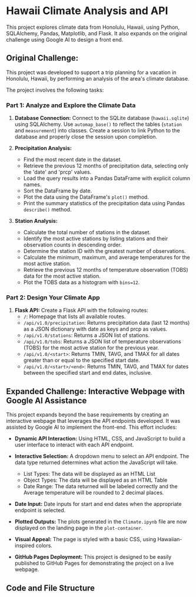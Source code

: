 # Hawaii Climate Analysis and API

This project explores climate data from Honolulu, Hawaii, using Python, SQLAlchemy, Pandas, Matplotlib, and Flask. It also expands on the original challenge using Google AI to design a front end.

## Original Challenge:

This project was developed to support a trip planning for a vacation in Honolulu, Hawaii, by performing an analysis of the area's climate database.

The project involves the following tasks:

### Part 1: Analyze and Explore the Climate Data

1.  **Database Connection:** Connect to the SQLite database (`hawaii.sqlite`) using SQLAlchemy. Use `automap_base()` to reflect the tables (`station` and `measurement`) into classes. Create a session to link Python to the database and properly close the session upon completion.

2.  **Precipitation Analysis:**
    *   Find the most recent date in the dataset.
    *   Retrieve the previous 12 months of precipitation data, selecting only the 'date' and 'prcp' values.
    *   Load the query results into a Pandas DataFrame with explicit column names.
    *   Sort the DataFrame by date.
    *   Plot the data using the DataFrame's `plot()` method.
    *   Print the summary statistics of the precipitation data using Pandas `describe()` method.

3.  **Station Analysis:**
    *   Calculate the total number of stations in the dataset.
    *   Identify the most active stations by listing stations and their observation counts in descending order.
    *   Determine the station ID with the greatest number of observations.
    *   Calculate the minimum, maximum, and average temperatures for the most active station.
    *   Retrieve the previous 12 months of temperature observation (TOBS) data for the most active station.
    *   Plot the TOBS data as a histogram with `bins=12`.

### Part 2: Design Your Climate App

1.  **Flask API:** Create a Flask API with the following routes:
    *   `/`: Homepage that lists all available routes.
    *   `/api/v1.0/precipitation`: Returns precipitation data (last 12 months) as a JSON dictionary with date as keys and prcp as values.
    *   `/api/v1.0/stations`: Returns a JSON list of stations.
    *   `/api/v1.0/tobs`: Returns a JSON list of temperature observations (TOBS) for the most active station for the previous year.
    *   `/api/v1.0/<start>`: Returns TMIN, TAVG, and TMAX for all dates greater than or equal to the specified start date.
    *   `/api/v1.0/<start>/<end>`: Returns TMIN, TAVG, and TMAX for dates between the specified start and end dates, inclusive.

## Expanded Challenge: Interactive Webpage with Google AI Assistance

This project expands beyond the base requirements by creating an interactive webpage that leverages the API endpoints developed. It was assisted by Google AI to implement the front-end. This effort includes:

*   **Dynamic API Interaction:** Using HTML, CSS, and JavaScript to build a user interface to interact with each API endpoint.

*   **Interactive Selection:** A dropdown menu to select an API endpoint. The data type returned determines what action the JavaScript will take.
     *   List Types: The data will be displayed as an HTML List
     *   Object Types: The data will be displayed as an HTML Table
     *   Date Range: The data returned will be labeled correctly and the Average temperature will be rounded to 2 decimal places.

*   **Date Input:** Date inputs for start and end dates when the appropriate endpoint is selected.

*   **Plotted Outputs:** The plots generated in the `Climate.ipynb` file are now displayed on the landing page in the `plot-container`.

*   **Visual Appeal:**  The page is styled with a basic CSS, using Hawaiian-inspired colors.

*   **GitHub Pages Deployment:** This project is designed to be easily published to GitHub Pages for demonstrating the project on a live webpage.

## Code and File Structure